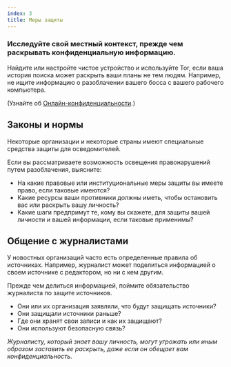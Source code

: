 ```yaml
---
index: 3
title: Меры защиты
---
```

### Исследуйте свой местный контекст, прежде чем раскрывать конфиденциальную информацию.

Найдите или настройте чистое устройство и используйте Tor, если ваша история поиска может раскрыть ваши планы не тем людям. Например, не ищите информацию о разоблачении вашего босса с вашего рабочего компьютера.

(Узнайте об [Онлайн-конфиденциальности](umbrella://communications/online-privacy/advanced).)

## Законы и нормы

Некоторые организации и некоторые страны имеют специальные средства защиты для осведомителей.

Если вы рассматриваете возможность освещения правонарушений путем разоблачения, выясните:

* На какие правовые или институциональные меры защиты вы имеете право, если таковые имеются?
* Какие ресурсы ваши противники должны иметь, чтобы остановить вас или раскрыть вашу личность?
* Какие шаги предпримут те, кому вы скажете, для защиты вашей личности и вашей информации, если таковые применимы?

## Общение с журналистами

У новостных организаций часто есть определенные правила об источниках. Например, журналист может поделиться информацией о своем источнике с редактором, но ни с кем другим.

Прежде чем делиться информацией, поймите обязательство журналиста по защите источников.

* Они или их организация заявляли, что будут защищать источники?
* Они защищали источники раньше?
* Где они хранят свои записи и как их защищают?
* Они используют безопасную связь?

*Журналисту, который знает вашу личность, могут угрожать или иным образом заставить ее раскрыть, даже если он обещает вам конфиденциальность.*
